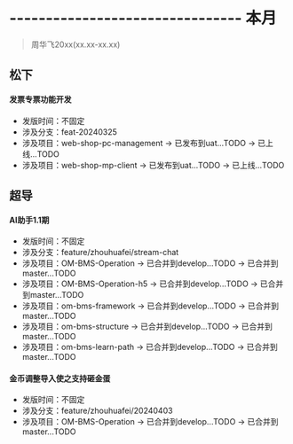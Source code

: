 # -------------------------------- 本月
> 周华飞20xx(xx.xx-xx.xx)
## 松下
#### 发票专票功能开发
* 发版时间：不固定
* 涉及分支：feat-20240325
* 涉及项目：web-shop-pc-management -> 已发布到uat...TODO -> 已上线...TODO
* 涉及项目：web-shop-mp-client -> 已发布到uat...TODO -> 已上线...TODO
## 超导
#### AI助手1.1期
* 发版时间：不固定
* 涉及分支：feature/zhouhuafei/stream-chat
* 涉及项目：OM-BMS-Operation -> 已合并到develop...TODO -> 已合并到master...TODO
* 涉及项目：OM-BMS-Operation-h5 -> 已合并到develop...TODO -> 已合并到master...TODO
* 涉及项目：om-bms-framework -> 已合并到develop...TODO -> 已合并到master...TODO
* 涉及项目：om-bms-structure -> 已合并到develop...TODO -> 已合并到master...TODO
* 涉及项目：om-bms-learn-path -> 已合并到develop...TODO -> 已合并到master...TODO
#### 金币调整导入使之支持砸金蛋
* 发版时间：不固定
* 涉及分支：feature/zhouhuafei/20240403
* 涉及项目：OM-BMS-Operation -> 已合并到develop...TODO -> 已合并到master...TODO
